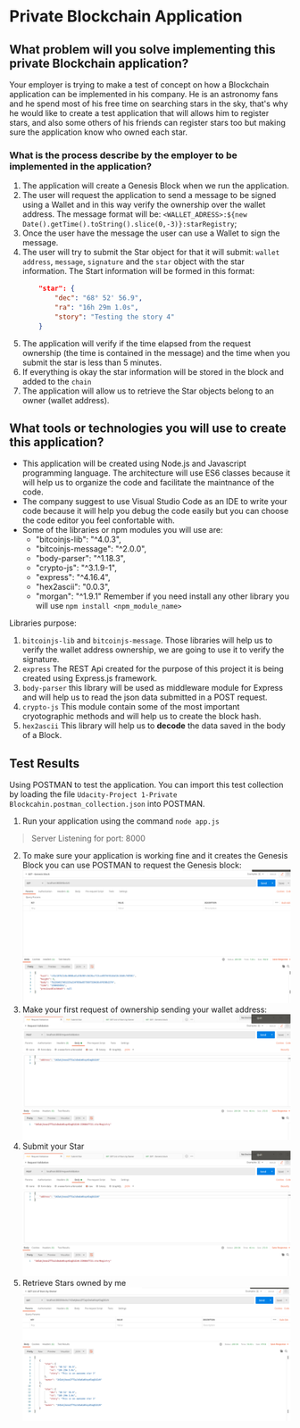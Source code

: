 # Private Blockchain Application

## What problem will you solve implementing this private Blockchain application?

Your employer is trying to make a test of concept on how a Blockchain application can be implemented in his company.
He is an astronomy fans and he spend most of his free time on searching stars in the sky, that's why he would like
to create a test application that will allows him to register stars, and also some others of his friends can register stars
too but making sure the application know who owned each star.

### What is the process describe by the employer to be implemented in the application?

1. The application will create a Genesis Block when we run the application.
2. The user will request the application to send a message to be signed using a Wallet and in this way verify the ownership over the wallet address. The message format will be: `<WALLET_ADRESS>:${new Date().getTime().toString().slice(0,-3)}:starRegistry`;
3. Once the user have the message the user can use a Wallet to sign the message.
4. The user will try to submit the Star object for that it will submit: `wallet address`, `message`, `signature` and the `star` object with the star information.
    The Start information will be formed in this format:
    ```json
        "star": {
            "dec": "68° 52' 56.9",
            "ra": "16h 29m 1.0s",
            "story": "Testing the story 4"
		}
    ```
5. The application will verify if the time elapsed from the request ownership (the time is contained in the message) and the time when you submit the star is less than 5 minutes.
6. If everything is okay the star information will be stored in the block and added to the `chain`
7. The application will allow us to retrieve the Star objects belong to an owner (wallet address). 


## What tools or technologies you will use to create this application?

- This application will be created using Node.js and Javascript programming language. The architecture will use ES6 classes
because it will help us to organize the code and facilitate the maintnance of the code.
- The company suggest to use Visual Studio Code as an IDE to write your code because it will help you debug the code easily
but you can choose the code editor you feel confortable with.
- Some of the libraries or npm modules you will use are:
    - "bitcoinjs-lib": "^4.0.3",
    - "bitcoinjs-message": "^2.0.0",
    - "body-parser": "^1.18.3",
    - "crypto-js": "^3.1.9-1",
    - "express": "^4.16.4",
    - "hex2ascii": "0.0.3",
    - "morgan": "^1.9.1"
    Remember if you need install any other library you will use `npm install <npm_module_name>`

Libraries purpose:

1. `bitcoinjs-lib` and `bitcoinjs-message`. Those libraries will help us to verify the wallet address ownership, we are going to use it to verify the signature.
2. `express` The REST Api created for the purpose of this project it is being created using Express.js framework.
3. `body-parser` this library will be used as middleware module for Express and will help us to read the json data submitted in a POST request.
4. `crypto-js` This module contain some of the most important cryotographic methods and will help us to create the block hash.
5. `hex2ascii` This library will help us to **decode** the data saved in the body of a Block.



## Test Results

Using POSTMAN to test the application. You can import this test collection 
by loading the file `Udacity-Project 1-Private Blockcahin.postman_collection.json` into POSTMAN.

1. Run your application using the command `node app.js`
> Server Listening for port: 8000

2. To make sure your application is working fine and it creates the Genesis Block you can use POSTMAN to request the Genesis block:
    ![Request: http://localhost:8000/block/0 ](images/project_1_GET_genesis_block.png)
3. Make your first request of ownership sending your wallet address:
    ![Request: http://localhost:8000/requestValidation ](images/project_1_POST_request_validation.png)
4. Submit your Star
     ![Request: http://localhost:8000/submitstar](images/project_1_POST_request_validation.png)
5. Retrieve Stars owned by me
    ![Request: http://localhost:8000/blocks/<WALLET_ADDRESS>](images/project_1_GET_list_of_stars_by_owner.png)